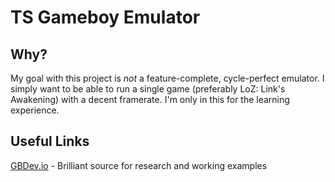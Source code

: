 # TS Gameboy Emulator

## Why?

My goal with this project is *not* a feature-complete, cycle-perfect emulator. I simply want to be able to run a single game (preferably LoZ: Link's Awakening) with a decent framerate. I'm only in this for the learning experience.

## Useful Links

[GBDev.io](https://gbdev.io/resources.html#emulator-development) - Brilliant source for research and working examples